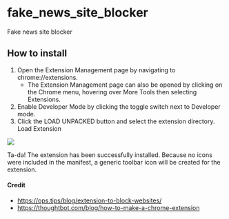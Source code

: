 # fake_news_site_blocker
Fake news site blocker

## How to install


1. Open the Extension Management page by navigating to chrome://extensions.
    - The Extension Management page can also be opened by clicking on the Chrome menu, hovering over More Tools then selecting Extensions.
2. Enable Developer Mode by clicking the toggle switch next to Developer mode.
3. Click the LOAD UNPACKED button and select the extension directory.
Load Extension

![](https://developer.chrome.com/static/images/get_started/load_extension.png)

Ta-da! The extension has been successfully installed. Because no icons were included in the manifest, a generic toolbar icon will be created for the extension.

#### Credit
- https://ops.tips/blog/extension-to-block-websites/
- https://thoughtbot.com/blog/how-to-make-a-chrome-extension